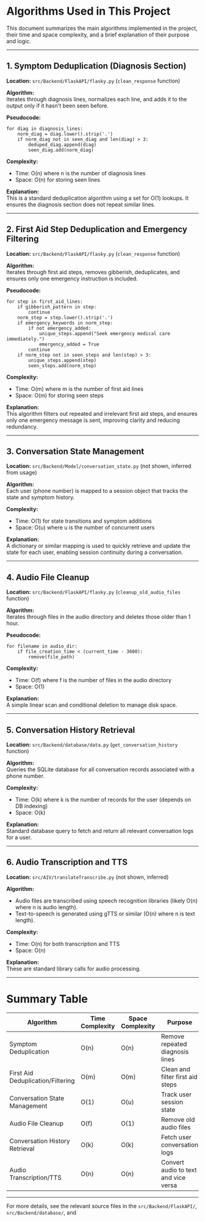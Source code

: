 # Algorithms Used in This Project

This document summarizes the main algorithms implemented in the project, their time and space complexity, and a brief explanation of their purpose and logic.

---

## 1. Symptom Deduplication (Diagnosis Section)

**Location:** `src/Backend/FlaskAPI/flasky.py` (`clean_response` function)

**Algorithm:**  
Iterates through diagnosis lines, normalizes each line, and adds it to the output only if it hasn't been seen before.

**Pseudocode:**
```
for diag in diagnosis_lines:
    norm_diag = diag.lower().strip('.')
    if norm_diag not in seen_diag and len(diag) > 3:
        deduped_diag.append(diag)
        seen_diag.add(norm_diag)
```

**Complexity:**  
- Time: O(n) where n is the number of diagnosis lines  
- Space: O(n) for storing seen lines

**Explanation:**  
This is a standard deduplication algorithm using a set for O(1) lookups. It ensures the diagnosis section does not repeat similar lines.

---

## 2. First Aid Step Deduplication and Emergency Filtering

**Location:** `src/Backend/FlaskAPI/flasky.py` (`clean_response` function)

**Algorithm:**  
Iterates through first aid steps, removes gibberish, deduplicates, and ensures only one emergency instruction is included.

**Pseudocode:**
```
for step in first_aid_lines:
    if gibberish_pattern in step:
        continue
    norm_step = step.lower().strip('.')
    if emergency_keywords in norm_step:
        if not emergency_added:
            unique_steps.append("Seek emergency medical care immediately.")
            emergency_added = True
        continue
    if norm_step not in seen_steps and len(step) > 3:
        unique_steps.append(step)
        seen_steps.add(norm_step)
```

**Complexity:**  
- Time: O(m) where m is the number of first aid lines  
- Space: O(m) for storing seen steps

**Explanation:**  
This algorithm filters out repeated and irrelevant first aid steps, and ensures only one emergency message is sent, improving clarity and reducing redundancy.

---

## 3. Conversation State Management

**Location:** `src/Backend/Model/conversation_state.py` (not shown, inferred from usage)

**Algorithm:**  
Each user (phone number) is mapped to a session object that tracks the state and symptom history.

**Complexity:**  
- Time: O(1) for state transitions and symptom additions  
- Space: O(u) where u is the number of concurrent users

**Explanation:**  
A dictionary or similar mapping is used to quickly retrieve and update the state for each user, enabling session continuity during a conversation.

---

## 4. Audio File Cleanup

**Location:** `src/Backend/FlaskAPI/flasky.py` (`cleanup_old_audio_files` function)

**Algorithm:**  
Iterates through files in the audio directory and deletes those older than 1 hour.

**Pseudocode:**
```
for filename in audio_dir:
    if file_creation_time < (current_time - 3600):
        remove(file_path)
```

**Complexity:**  
- Time: O(f) where f is the number of files in the audio directory  
- Space: O(1)

**Explanation:**  
A simple linear scan and conditional deletion to manage disk space.

---

## 5. Conversation History Retrieval

**Location:** `src/Backend/database/data.py` (`get_conversation_history` function)

**Algorithm:**  
Queries the SQLite database for all conversation records associated with a phone number.

**Complexity:**  
- Time: O(k) where k is the number of records for the user (depends on DB indexing)  
- Space: O(k)

**Explanation:**  
Standard database query to fetch and return all relevant conversation logs for a user.

---

## 6. Audio Transcription and TTS

**Location:** `src/AIV/translateTranscribe.py` (not shown, inferred)

**Algorithm:**  
- Audio files are transcribed using speech recognition libraries (likely O(n) where n is audio length).
- Text-to-speech is generated using gTTS or similar (O(n) where n is text length).

**Complexity:**  
- Time: O(n) for both transcription and TTS  
- Space: O(n)

**Explanation:**  
These are standard library calls for audio processing.

---

# Summary Table

| Algorithm                        | Time Complexity | Space Complexity | Purpose                                  |
|-----------------------------------|----------------|------------------|------------------------------------------|
| Symptom Deduplication             | O(n)           | O(n)             | Remove repeated diagnosis lines          |
| First Aid Deduplication/Filtering | O(m)           | O(m)             | Clean and filter first aid steps         |
| Conversation State Management     | O(1)           | O(u)             | Track user session state                 |
| Audio File Cleanup                | O(f)           | O(1)             | Remove old audio files                   |
| Conversation History Retrieval    | O(k)           | O(k)             | Fetch user conversation logs             |
| Audio Transcription/TTS           | O(n)           | O(n)             | Convert audio to text and vice versa     |

---

For more details, see the relevant source files in the `src/Backend/FlaskAPI/`, `src/Backend/database/`, and